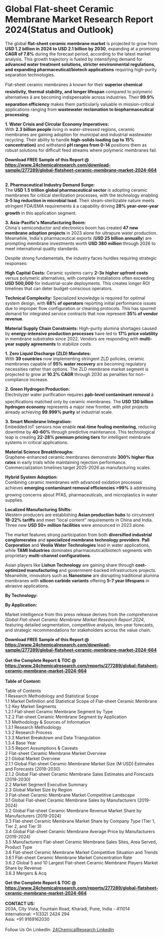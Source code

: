 <h1>Global Flat-sheet Ceramic Membrane Market Research Report 2024(Status and Outlook)</h1><p>The global <strong>flat-sheet ceramic membrane market</strong> is projected to grow from <strong>USD 1.2 billion in 2024 to USD 2.1 billion by 2030</strong>, expanding at a promising <strong>CAGR of 7.8%</strong> during the forecast period, according to the latest market analysis. This growth trajectory is fueled by intensifying demand for <strong>advanced water treatment solutions, stricter environmental regulations, and expanding pharmaceutical/biotech applications</strong> requiring high-purity separation technologies.</p><p>Flat-sheet ceramic membranes â known for their <strong>superior chemical resistivity, thermal stability, and longer lifespan</strong> compared to polymeric alternatives â are becoming indispensable across industries. Their <strong>99.9% separation efficiency</strong> makes them particularly valuable in mission-critical applications ranging from <strong>wastewater reclamation to biopharmaceutical processing</strong>.</p><p><strong>1. Water Crisis and Circular Economy Imperatives:</strong><br>
With <strong>2.3 billion people</strong> living in water-stressed regions, ceramic membranes are gaining adoption for municipal and industrial wastewater recycling. Their ability to handle <strong>high-solids loading (up to 15% concentration)</strong> and withstand <strong>pH ranges from 0-14</strong> positions them as robust solutions for difficult feed streams where polymeric membranes fail.</p><div><b>Download FREE Sample of this Report @ 
            <a href="https://www.24chemicalresearch.com/download-sample/277289/global-flatsheet-ceramic-membrane-market-2024-664">
            https://www.24chemicalresearch.com/download-sample/277289/global-flatsheet-ceramic-membrane-market-2024-664</a></b></div><br><p><strong>2. Pharmaceutical Industry Demand Surge:</strong><br>
The <strong>USD 1.5 trillion global pharmaceutical sector</strong> is adopting ceramic membranes for critical sterilization processes, with the technology enabling <strong>3-5 log reduction in microbial load</strong>. Their steam-sterilizable nature meets stringent FDA/EMA requirements â a capability driving <strong>28% year-over-year growth</strong> in this application segment.</p><p><strong>3. Asia-Pacific's Manufacturing Boom:</strong><br>
China's semiconductor and electronics boom has created <strong>47 new membrane adoption projects</strong> in 2023 alone for ultrapure water production. Meanwhile, India's pharmaceutical exports (<strong>USD 25 billion annually</strong>) are prompting membrane investments worth <strong>USD 380 million</strong> through 2026 to meet international quality standards.</p><p>Despite strong fundamentals, the industry faces hurdles requiring strategic responses:</p><p><strong>High Capital Costs:</strong> Ceramic systems carry <strong>2-3x higher upfront costs</strong> versus polymeric alternatives, with complete installations often exceeding <strong>USD 500,000</strong> for industrial-scale deployments. This creates longer ROI timelines that can deter budget-conscious operators.</p><p><strong>Technical Complexity:</strong> Specialized knowledge is required for optimal system design, with <strong>68% of operators</strong> reporting initial performance issues due to improper flow configuration or cleaning protocols. This has spurred demand for integrated service contracts that now represent <strong>35% of vendor revenue</strong>.</p><p><strong>Material Supply Chain Constraints:</strong> High-purity alumina shortages caused by <strong>energy-intensive production processes</strong> have led to <strong>17% price volatility</strong> in membrane substrates since 2022. Vendors are responding with <strong>multi-year supply agreements</strong> to stabilize costs.</p><p><strong>1. Zero Liquid Discharge (ZLD) Mandates:</strong><br>
With <strong>39 countries</strong> now implementing stringent ZLD policies, ceramic membranes capable of <strong>95% water recovery</strong> are becoming regulatory necessities rather than options. The ZLD membrane market segment is projected to grow at <strong>10.2% CAGR</strong> through 2030 as penalties for non-compliance increase.</p><p><strong>2. Green Hydrogen Production:</strong><br>
Electrolyzer water purification requires <strong>ppb-level contaminant removal</strong> â specifications matched only by ceramic membranes. The <strong>USD 130 billion hydrogen economy</strong> represents a major new frontier, with pilot projects already achieving <strong>99.999% purity</strong> at industrial scale.</p><p><strong>3. Smart Membrane Integration:</strong><br>
Embedded IoT sensors now enable <strong>real-time fouling monitoring</strong>, reducing downtime by <strong>40-60%</strong> through predictive maintenance. This technological leap is creating <strong>22-28% premium pricing tiers</strong> for intelligent membrane systems in critical applications.</p><p><strong>Material Science Breakthroughs:</strong><br>
	Graphene-enhanced ceramic membranes demonstrate <strong>300% higher flux rates</strong> in early trials while maintaining rejection performance. Commercialization timelines target 2025-2026 as manufacturing scales.</p><p><strong>Hybrid System Adoption:</strong><br>
	Combining ceramic membranes with advanced oxidation processes achieves <strong>emerging contaminant removal efficiencies &gt;99%</strong> â addressing growing concerns about PFAS, pharmaceuticals, and microplastics in water supplies.</p><p><strong>Localized Manufacturing Shifts:</strong><br>
	Western producers are establishing <strong>Asian production hubs</strong> to circumvent <strong>18-22% tariffs</strong> and meet "local content" requirements in China and India. Three new <strong>USD 50+ million facilities</strong> were announced in 2023 alone.</p><p>The market features strong participation from both <strong>diversified industrial conglomerates</strong> and <strong>specialized membrane technology providers</strong>. <strong>Pall Corporation</strong> and <strong>Veolia Water Technologies</strong> lead in water applications, while <strong>TAMI Industries</strong> dominates pharmaceutical/biotech segments with proprietary <strong>multi-channel configurations</strong>.</p><p>Asian players like <strong>Lishun Technology</strong> are gaining share through <strong>cost-optimized manufacturing</strong> and government-backed infrastructure projects. Meanwhile, innovators such as <strong>Nanostone</strong> are disrupting traditional alumina membranes with <strong>silicon carbide variants</strong> offering <strong>5-7 year lifespans</strong> in abrasive applications.</p><p><strong>By Technology:</strong></p><p><strong>By Application:</strong></p><p>Market intelligence from this press release derives from the comprehensive <em>Global Flat-sheet Ceramic Membrane Market Research Report 2024</em>, featuring detailed segmentation, competitive analysis, ten-year forecasts, and strategic recommendations for stakeholders across the value chain.</p><div><b>Download FREE Sample of this Report @ 
            <a href="https://www.24chemicalresearch.com/download-sample/277289/global-flatsheet-ceramic-membrane-market-2024-664">
            https://www.24chemicalresearch.com/download-sample/277289/global-flatsheet-ceramic-membrane-market-2024-664</a></b></div><br><div><b>Get the Complete Report & TOC @ 
            <a href="https://www.24chemicalresearch.com/reports/277289/global-flatsheet-ceramic-membrane-market-2024-664">
            https://www.24chemicalresearch.com/reports/277289/global-flatsheet-ceramic-membrane-market-2024-664</a></b></div><br>
            <b>Table of Content:</b><p>Table of Contents<br />
1 Research Methodology and Statistical Scope<br />
1.1 Market Definition and Statistical Scope of Flat-sheet Ceramic Membrane<br />
1.2 Key Market Segments<br />
1.2.1 Flat-sheet Ceramic Membrane Segment by Type<br />
1.2.2 Flat-sheet Ceramic Membrane Segment by Application<br />
1.3 Methodology & Sources of Information<br />
1.3.1 Research Methodology<br />
1.3.2 Research Process<br />
1.3.3 Market Breakdown and Data Triangulation<br />
1.3.4 Base Year<br />
1.3.5 Report Assumptions & Caveats<br />
2 Flat-sheet Ceramic Membrane Market Overview<br />
2.1 Global Market Overview<br />
2.1.1 Global Flat-sheet Ceramic Membrane Market Size (M USD) Estimates and Forecasts (2019-2030)<br />
2.1.2 Global Flat-sheet Ceramic Membrane Sales Estimates and Forecasts (2019-2030)<br />
2.2 Market Segment Executive Summary<br />
2.3 Global Market Size by Region<br />
3 Flat-sheet Ceramic Membrane Market Competitive Landscape<br />
3.1 Global Flat-sheet Ceramic Membrane Sales by Manufacturers (2019-2024)<br />
3.2 Global Flat-sheet Ceramic Membrane Revenue Market Share by Manufacturers (2019-2024)<br />
3.3 Flat-sheet Ceramic Membrane Market Share by Company Type (Tier 1, Tier 2, and Tier 3)<br />
3.4 Global Flat-sheet Ceramic Membrane Average Price by Manufacturers (2019-2024)<br />
3.5 Manufacturers Flat-sheet Ceramic Membrane Sales Sites, Area Served, Product Type<br />
3.6 Flat-sheet Ceramic Membrane Market Competitive Situation and Trends<br />
3.6.1 Flat-sheet Ceramic Membrane Market Concentration Rate<br />
3.6.2 Global 5 and 10 Largest Flat-sheet Ceramic Membrane Players Market Share by Revenue<br />
3.6.3 Mergers & Acq</p><div><b>Get the Complete Report & TOC @ 
            <a href="https://www.24chemicalresearch.com/reports/277289/global-flatsheet-ceramic-membrane-market-2024-664">
            https://www.24chemicalresearch.com/reports/277289/global-flatsheet-ceramic-membrane-market-2024-664</a></b></div><br><b>CONTACT US:</b><br>
            203A, City Vista, Fountain Road, Kharadi, Pune, India - 411014<br>
            International: +1(332) 2424 294<br>
            Asia: +91 9169162030 <br><br>
            Follow Us On LinkedIn: <a href="https://www.linkedin.com/company/24chemicalresearch/">24ChemicalResearch LinkedIn</a>